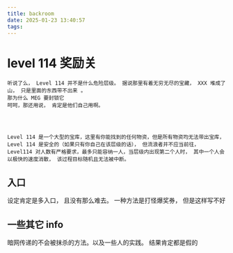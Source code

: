 ```yaml
---
title: backroom
date: 2025-01-23 13:40:57
tags:
---
```


# level 114  奖励关
    听说了么， Level 114 并不是什么危险层级。 据说那里有着无穷无尽的宝藏， XXX 堆成了山， 只是里面的东西带不出来 。
    那为什么 MEG 要封锁它
    呵呵，那还用说， 肯定是他们自己用啊。 




    Level 114 是一个大型的宝库，这里有你能找到的任何物资，但是所有物资均无法带出宝库， Level 114 是安全的（如果只有你自己在该层级的话）， 但流浪者并不应当前往， Level114 对人数有严格要求，最多只能容纳一人，当层级内出现第二个人时， 其中一个人会以极快的速度消散， 该过程目标随机且无法被中断。




## 入口
设定肯定是多入口， 且没有那么难去。
一种方法是打怪爆奖券， 但是这样写不好

    



## 一些其它 info
暗网传递的不会被抹杀的方法。以及一些人的实践。
结果肯定都是假的